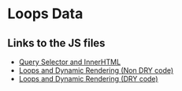 # Loops Data

## Links to the JS files

- [Query Selector and InnerHTML](querySelectorsInnerHTML/innerhtml.js)
- [Loops and Dynamic Rendering (Non DRY code)](nonDryCode-teamMembers/nonDryCode.js)
- [Loops and Dynamic Rendering (DRY code)](dryCode-teamMembers/dryCode.js)
